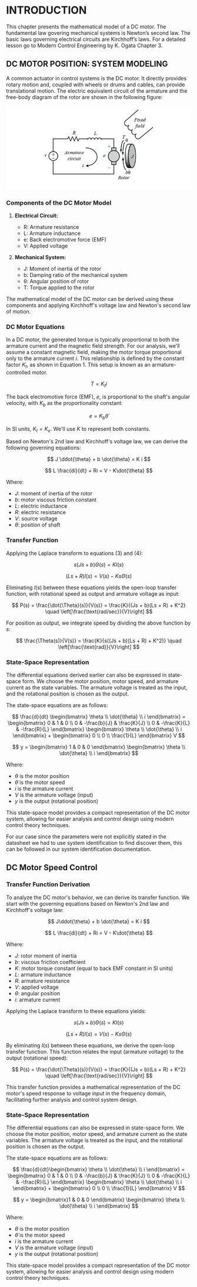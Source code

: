# INTRODUCTION

This chapter presents the mathematical model of a DC motor. The fundamental law govering mechanical systems is Newton’s second law. The basic laws governing electrical circuits are Kirchhoff’s laws. For a detailed lesson go to Modern Control Engineering by K. Ogata Chapter 3.

## DC MOTOR POSITION: SYSTEM MODELING

A common actuator in control systems is the DC motor. It directly provides rotary motion and, coupled with wheels or drums and cables, can provide translational motion. The electric equivalent circuit of the armature and the free-body diagram of the rotor are shown in the following figure:

![DC MOTOR EQUIVALENT CIRCUIT](/extra_files/DC%20MOTOR%20EQUIVALENT%20CIRCUIT.png)

### Components of the DC Motor Model

1. **Electrical Circuit:**
   - R: Armature resistance
   - L: Armature inductance
   - e: Back electromotive force (EMF)
   - V: Applied voltage

2. **Mechanical System:**
   - J: Moment of inertia of the rotor
   - b: Damping ratio of the mechanical system
   - θ: Angular position of rotor
   - T: Torque applied to the rotor

The mathematical model of the DC motor can be derived using these components and applying Kirchhoff's voltage law and Newton's second law of motion.

### DC Motor Equations

In a DC motor, the generated torque is typically proportional to both the armature current and the magnetic field strength. For our analysis, we'll assume a constant magnetic field, making the motor torque proportional only to the armature current $i$. This relationship is defined by the constant factor $K_t$, as shown in Equation 1. This setup is known as an armature-controlled motor.

$$
T = K_t i
$$

The back electromotive force (EMF), $e$, is proportional to the shaft's angular velocity, with $K_b$ as the proportionality constant:

$$
e = K_b \dot{\theta}
$$

In SI units, $K_t = K_e$. We'll use $K$ to represent both constants.

Based on Newton's 2nd law and Kirchhoff's voltage law, we can derive the following governing equations:

$$
J \ddot{\theta} + b \dot{\theta} = K i
$$

$$
L \frac{di}{dt} + Ri = V - K\dot{\theta}
$$

Where:
- $J$: moment of inertia of the rotor
- $b$: motor viscous friction constant
- $L$: electric inductance
- $R$: electric resistance
- $V$: source voltage
- $\theta$: position of shaft

### Transfer Function

Applying the Laplace transform to equations (3) and (4):

$$
s(Js + b)\Theta(s) = KI(s)
$$

$$
(Ls + R)I(s) = V(s) - Ks\Theta(s)
$$

Eliminating $I(s)$ between these equations yields the open-loop transfer function, with rotational speed as output and armature voltage as input:

$$
P(s) = \frac{\dot{\Theta}(s)}{V(s)} = \frac{K}{(Js + b)(Ls + R) + K^2} \quad \left[\frac{\text{rad/sec}}{V}\right]
$$

For position as output, we integrate speed by dividing the above function by $s$:

$$
\frac{\Theta(s)}{V(s)} = \frac{K}{s((Js + b)(Ls + R) + K^2)} \quad \left[\frac{\text{rad}}{V}\right]
$$

### State-Space Representation

The differential equations derived earlier can also be expressed in state-space form. We choose the motor position, motor speed, and armature current as the state variables. The armature voltage is treated as the input, and the rotational position is chosen as the output.

The state-space equations are as follows:


$$
\frac{d}{dt} \begin{bmatrix} 
\theta \\ 
\dot{\theta} \\ 
i 
\end{bmatrix} =
\begin{bmatrix} 
0 & 1 & 0 \\ 
0 & -\frac{b}{J} & \frac{K}{J} \\ 
0 & -\frac{K}{L} & -\frac{R}{L} 
\end{bmatrix}
\begin{bmatrix} 
\theta \\ 
\dot{\theta} \\ 
i 
\end{bmatrix}  +
\begin{bmatrix} 
0 \\ 
0 \\ 
\frac{1}{L} 
\end{bmatrix} V
$$


$$
y = \begin{bmatrix} 1 & 0 & 0 \end{bmatrix}
\begin{bmatrix} 
\theta \\ 
\dot{\theta} \\ 
i 
\end{bmatrix}
$$

Where:
- $\theta$ is the motor position
- $\dot{\theta}$ is the motor speed
- $i$ is the armature current
- $V$ is the armature voltage (input)
- $y$ is the output (rotational position)

This state-space model provides a compact representation of the DC motor system, allowing for easier analysis and control design using modern control theory techniques.

For our case since the parameters were not explicitly stated in the datasheet we had to use system identification to find discover them, this can be followed in our system identification documentation.

## DC Motor Speed Control

### Transfer Function Derivation

To analyze the DC motor's behavior, we can derive its transfer function. We start with the governing equations based on Newton's 2nd law and Kirchhoff's voltage law:

$$
J\ddot{\theta} + b \dot{\theta} = K i
$$


$$
L \frac{di}{dt} + Ri = V - K\dot{\theta}
$$

Where:
- $J$: rotor moment of inertia
- $b$: viscous friction coefficient
- $K$: motor torque constant (equal to back EMF constant in SI units)
- $L$: armature inductance
- $R$: armature resistance
- $V$: applied voltage
- $\theta$: angular position
- $i$: armature current

Applying the Laplace transform to these equations yields:

$$
s(Js + b)\Theta(s) = KI(s)
$$

$$
(Ls + R)I(s) = V(s) - Ks\Theta(s)
$$

By eliminating $I(s)$ between these equations, we derive the open-loop transfer function. This function relates the input (armature voltage) to the output (rotational speed):

$$
P(s) = \frac{\dot{\Theta}(s)}{V(s)} = \frac{K}{(Js + b)(Ls + R) + K^2} \quad \left[\frac{\text{rad/sec}}{V}\right]
$$

This transfer function provides a mathematical representation of the DC motor's speed response to voltage input in the frequency domain, facilitating further analysis and control system design.

### State-Space Representation

The differential equations can also be expressed in state-space form. We choose the motor position, motor speed, and armature current as the state variables. The armature voltage is treated as the input, and the rotational position is chosen as the output.

The state-space equations are as follows:

$$
\frac{d}{dt}\begin{bmatrix} 
\theta \\ 
\dot{\theta} \\ 
i 
\end{bmatrix} =
\begin{bmatrix} 
0 & 1 & 0 \\ 
0 & -\frac{b}{J} & \frac{K}{J} \\ 
0 & -\frac{K}{L} & -\frac{R}{L} 
\end{bmatrix} 
\begin{bmatrix} 
\theta \\ 
\dot{\theta} \\ 
i 
\end{bmatrix}  +
\begin{bmatrix} 
0 \\ 
0 \\ 
\frac{1}{L} 
\end{bmatrix} V
$$

$$
y = \begin{bmatrix}1 & 0 & 0 \end{bmatrix} 
\begin{bmatrix} 
\theta \\ 
\dot{\theta} \\ 
i 
\end{bmatrix}
$$

Where:
- $\theta$ is the motor position
- $\dot{\theta}$ is the motor speed
- $i$ is the armature current
- $V$ is the armature voltage (input)
- $y$ is the output (rotational position)

This state-space model provides a compact representation of the DC motor system, allowing for easier analysis and control design using modern control theory techniques.





